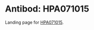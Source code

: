 # Antibod: HPA071015


    


Landing page for [HPA071015](http://www.proteinatlas.org/search/HPA071015).
